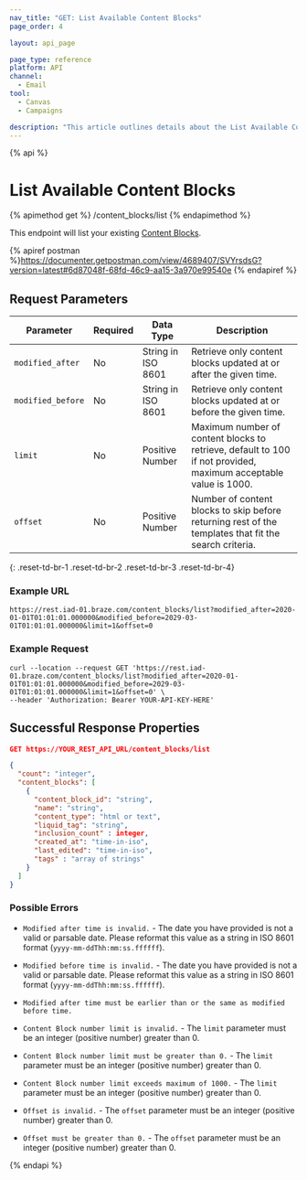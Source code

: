 ```yaml
---
nav_title: "GET: List Available Content Blocks"
page_order: 4

layout: api_page

page_type: reference
platform: API
channel:
  - Email
tool:
  - Canvas
  - Campaigns

description: "This article outlines details about the List Available Content Blocks Braze endpoint."
---
```

{% api %}
# List Available Content Blocks
{% apimethod get %}
/content_blocks/list
{% endapimethod %}

This endpoint will list your existing [Content Blocks]({{site.baseurl}}/user_guide/engagement_tools/templates_and_media/content_blocks/).

{% apiref postman %}https://documenter.getpostman.com/view/4689407/SVYrsdsG?version=latest#6d87048f-68fd-46c9-aa15-3a970e99540e {% endapiref %}

## Request Parameters

| Parameter | Required | Data Type | Description |
|---|---|---|---|
| `modified_after`  | No | String in ISO 8601 | Retrieve only content blocks updated at or after the given time. |
| `modified_before`  |  No | String in ISO 8601 | Retrieve only content blocks updated at or before the given time. |
| `limit` | No | Positive Number | Maximum number of content blocks to retrieve, default to 100 if not provided, maximum acceptable value is 1000. |
| `offset`  |  No | Positive Number | Number of content blocks to skip before returning rest of the templates that fit the search criteria. |
{: .reset-td-br-1 .reset-td-br-2 .reset-td-br-3  .reset-td-br-4}

### Example URL
`https://rest.iad-01.braze.com/content_blocks/list?modified_after=2020-01-01T01:01:01.000000&modified_before=2029-03-01T01:01:01.000000&limit=1&offset=0`

### Example Request
```
curl --location --request GET 'https://rest.iad-01.braze.com/content_blocks/list?modified_after=2020-01-01T01:01:01.000000&modified_before=2029-03-01T01:01:01.000000&limit=1&offset=0' \
--header 'Authorization: Bearer YOUR-API-KEY-HERE'
```

## Successful Response Properties
```json
GET https://YOUR_REST_API_URL/content_blocks/list

{
  "count": "integer",
  "content_blocks": [
    {
      "content_block_id": "string",
      "name": "string",
      "content_type": "html or text",
      "liquid_tag": "string",
      "inclusion_count" : integer,
      "created_at": "time-in-iso",
      "last_edited": "time-in-iso",
      "tags" : "array of strings"
    }
  ]
}
```

### Possible Errors
- `Modified after time is invalid.` - The date you have provided is not a valid or parsable date. Please reformat this value as a string in ISO 8601 format (`yyyy-mm-ddThh:mm:ss.ffffff`).

- `Modified before time is invalid.` - The date you have provided is not a valid or parsable date. Please reformat this value as a string in ISO 8601 format (`yyyy-mm-ddThh:mm:ss.ffffff`).

- `Modified after time must be earlier than or the same as modified before time.`

- `Content Block number limit is invalid.` - The `limit` parameter must be an integer (positive number) greater than 0.

- `Content Block number limit must be greater than 0.` - The `limit` parameter must be an integer (positive number) greater than 0.

- `Content Block number limit exceeds maximum of 1000.` - The `limit` parameter must be an integer (positive number) greater than 0.

- `Offset is invalid.` - The `offset` parameter must be an integer (positive number) greater than 0.

- `Offset must be greater than 0.` - The `offset` parameter must be an integer (positive number) greater than 0.

{% endapi %}
